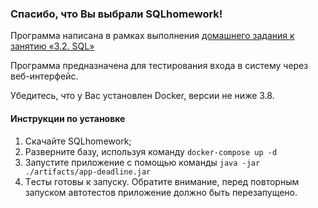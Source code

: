 ### Спасибо, что Вы выбрали SQLhomework! 
Программа написана в рамках выполнения [домашнего задания к занятию «3.2. SQL»](https://github.com/netology-code/aqa-homeworks/tree/aqa4/sql) 

Программа предназначена для тестирования входа в систему через веб-интерфейс. 

Убедитесь, что у Вас установлен Docker, версии не ниже 3.8. 

#### Инструкции по установке
1. Скачайте SQLhomework; 
1. Разверните базу,  используя команду  `docker-compose up -d`
1. Запустите приложение с помощью команды `java -jar ./artifacts/app-deadline.jar`
1. Tесты готовы к запуску. Обратите внимание, перед повторным запуском автотестов приложение должно быть перезапущено. 

